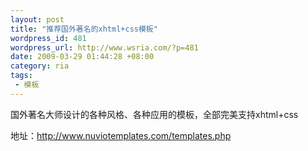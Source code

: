 ```yaml
--- 
layout: post
title: "推荐国外著名的xhtml+css模板"
wordpress_id: 481
wordpress_url: http://www.wsria.com/?p=481
date: 2009-03-29 01:44:28 +08:00
category: ria
tags: 
 - 模板
---
```

国外著名大师设计的各种风格、各种应用的模板，全部完美支持xhtml+css

地址：<a title="下载模板" href="http://www.nuviotemplates.com/templates.php" target="_blank">http://www.nuviotemplates.com/templates.php</a>
